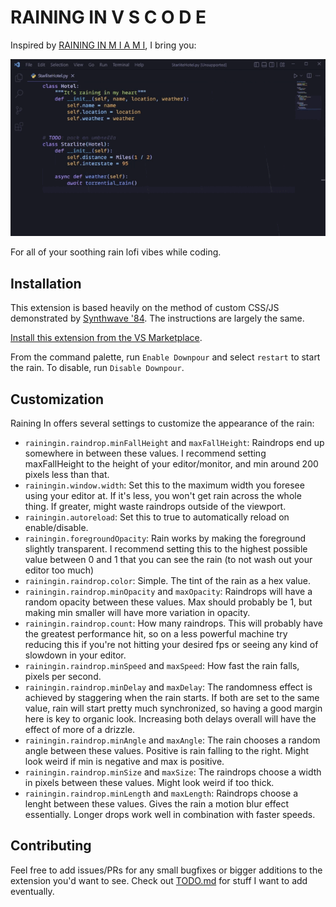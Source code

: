 # RAINING IN V S C O D E

Inspired by [RAINING IN M I A M I](https://www.youtube.com/watch?v=1N8zRJpfnMM&t=49s), I bring you:

![RAINING IN V S C O D E demo code](resources/demo.gif)

For all of your soothing rain lofi vibes while coding.

## Installation

This extension is based heavily on the method of custom CSS/JS demonstrated by [Synthwave '84](https://github.com/robb0wen/synthwave-vscode). The instructions are largely the same.

[Install this extension from the VS Marketplace](https://marketplace.visualstudio.com/items?itemName=TorShepherd.raining-in).

From the command palette, run `Enable Downpour` and select `restart` to start the rain. To disable, run `Disable Downpour`.

## Customization

Raining In offers several settings to customize the appearance of the rain:

- `rainingin.raindrop.minFallHeight` and `maxFallHeight`: Raindrops end up somewhere in between these values. I recommend setting maxFallHeight to the height of your editor/monitor, and min around 200 pixels less than that.
- `rainingin.window.width`: Set this to the maximum width you foresee using your editor at. If it's less, you won't get rain across the whole thing. If greater, might waste raindrops outside of the viewport.
- `rainingin.autoreload`: Set this to true to automatically reload on enable/disable.
- `rainingin.foregroundOpacity`: Rain works by making the foreground slightly transparent. I recommend setting this to the highest possible value between 0 and 1 that you can see the rain (to not wash out your editor too much)
- `rainingin.raindrop.color`: Simple. The tint of the rain as a hex value.
- `rainingin.raindrop.minOpacity` and `maxOpacity`: Raindrops will have a random opacity between these values. Max should probably be 1, but making min smaller will have more variation in opacity.
- `rainingin.raindrop.count`: How many raindrops. This will probably have the greatest performance hit, so on a less powerful machine try reducing this if you're not hitting your desired fps or seeing any kind of slowdown in your editor.
- `rainingin.raindrop.minSpeed` and `maxSpeed`: How fast the rain falls, pixels per second.
- `rainingin.raindrop.minDelay` and `maxDelay`: The randomness effect is achieved by staggering when the rain starts. If both are set to the same value, rain will start pretty much synchronized, so having a good margin here is key to organic look. Increasing both delays overall will have the effect of more of a drizzle.
- `rainingin.raindrop.minAngle` and `maxAngle`: The rain chooses a random angle between these values. Positive is rain falling to the right. Might look weird if min is negative and max is positive.
- `rainingin.raindrop.minSize` and `maxSize`: The raindrops choose a width in pixels between these values. Might look weird if too thick.
- `rainingin.raindrop.minLength` and `maxLength`: Raindrops choose a lenght between these values. Gives the rain a motion blur effect essentially. Longer drops work well in combination with faster speeds.

## Contributing

Feel free to add issues/PRs for any small bugfixes or bigger additions to the extension you'd want to see. Check out [TODO.md](TODO.md) for stuff I want to add eventually.
